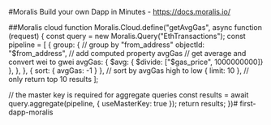 #Moralis
Build your own Dapp in Minutes - https://docs.moralis.io/

##Moralis cloud function
Moralis.Cloud.define("getAvgGas", async function (request) {
  const query = new Moralis.Query("EthTransactions");
  const pipeline = [
    {
      group: {
        // group by "from_address"
        objectId: "$from_address",
        // add computed property avgGas
        // get average and convert wei to gwei
        avgGas: { $avg: { $divide: ["$gas_price", 1000000000]} },
      },
    },
    { sort: { avgGas: -1 } }, // sort by avgGas high to low
    { limit: 10 }, // only return top 10 results
  ];

  // the master key is required for aggregate queries
  const results = await query.aggregate(pipeline, { useMasterKey: true });
  return results;
})# first-dapp-moralis
